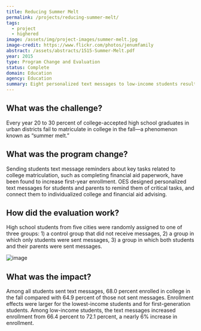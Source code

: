 ```yaml
---
title: Reducing Summer Melt
permalink: /projects/reducing-summer-melt/
tags: 
  - project
  - highered
image: /assets/img/project-images/summer-melt.jpg
image-credit: https://www.flickr.com/photos/jenumfamily
abstract: /assets/abstracts/1515-Summer-Melt.pdf
year: 2015
type: Program Change and Evaluation
status: Complete
domain: Education
agency: Education
summary: Eight personalized text messages to low-income students resulted in a 6% increase in college enrollment.
---
```

## What was the challenge?

Every year 20 to 30 percent of college-accepted high school graduates in urban districts fail to matriculate in college in the fall—a phenomenon known as “summer melt.”

## What was the program change?

Sending students text message reminders about key tasks related to college matriculation, such as completing financial aid paperwork, have been found to increase first-year enrollment. OES designed personalized text messages for students and parents to remind them of critical tasks, and connect them to individualized college and financial aid advising.

## How did the evaluation work?

High school students from five cities were randomly assigned to one of three groups: 1) a control group that did not receive messages, 2) a group in which only students were sent messages, 3) a group in which both students and their parents were sent messages.

![image]({{site.baseurl}}/assets/img/project-images/1515-graph.png)

## What was the impact?

Among all students sent text messages, 68.0 percent enrolled in college in the fall compared with 64.9 percent of those not sent messages. Enrollment effects were larger for the lowest-income students and for first-generation students. Among low-income students, the text messages increased enrollment from 66.4 percent to 72.1 percent, a nearly 6% increase in enrollment.
